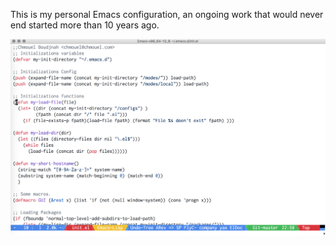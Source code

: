 This is my personal Emacs configuration, an ongoing work that would never end
started more than 10 years ago.

![Screenshot of my Emacs](.github/screenshot.png?raw=true "This is how it looks like currently")
